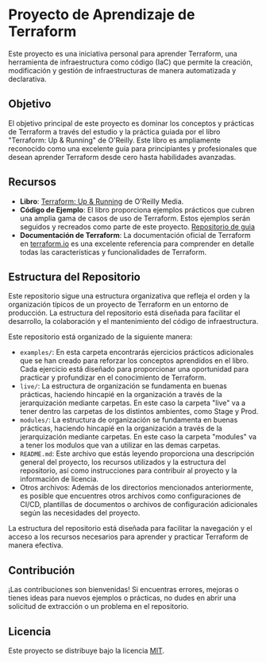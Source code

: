 # Proyecto de Aprendizaje de Terraform

Este proyecto es una iniciativa personal para aprender Terraform, una herramienta de infraestructura como código (IaC) que permite la creación, modificación y gestión de infraestructuras de manera automatizada y declarativa.

## Objetivo

El objetivo principal de este proyecto es dominar los conceptos y prácticas de Terraform a través del estudio y la práctica guiada por el libro "Terraform: Up & Running" de O'Reilly. Este libro es ampliamente reconocido como una excelente guía para principiantes y profesionales que desean aprender Terraform desde cero hasta habilidades avanzadas.

## Recursos

- **Libro**: [Terraform: Up & Running](https://www.terraformupandrunning.com/) de O'Reilly Media.
- **Código de Ejemplo**: El libro proporciona ejemplos prácticos que cubren una amplia gama de casos de uso de Terraform. Estos ejemplos serán seguidos y recreados como parte de este proyecto. [Repositorio de guia](https://github.com/brikis98/terraform-up-and-running-code)
- **Documentación de Terraform**: La documentación oficial de Terraform en [terraform.io](https://www.terraform.io/docs/index.html) es una excelente referencia para comprender en detalle todas las características y funcionalidades de Terraform.

## Estructura del Repositorio

Este repositorio sigue una estructura organizativa que refleja el orden y la organización típicos de un proyecto de Terraform en un entorno de producción. La estructura del repositorio está diseñada para facilitar el desarrollo, la colaboración y el mantenimiento del código de infraestructura.

Este repositorio está organizado de la siguiente manera:

- `examples/`: En esta carpeta encontrarás ejercicios prácticos adicionales que se han creado para reforzar los conceptos aprendidos en el libro. Cada ejercicio está diseñado para proporcionar una oportunidad para practicar y profundizar en el conocimiento de Terraform.
- `live/`: La estructura de organización se fundamenta en buenas prácticas, haciendo hincapié en la organización a través de la jerarquización mediante carpetas. En este caso la carpeta "live" va a tener dentro las carpetas de los distintos ambientes, como Stage y Prod. 
- `modules/`: La estructura de organización se fundamenta en buenas prácticas, haciendo hincapié en la organización a través de la jerarquización mediante carpetas. En este caso la carpeta "modules" va a tener los modulos que van a utilizar en las demas carpetas.
- `README.md`: Este archivo que estás leyendo proporciona una descripción general del proyecto, los recursos utilizados y la estructura del repositorio, así como instrucciones para contribuir al proyecto y la información de licencia.
- Otros archivos: Además de los directorios mencionados anteriormente, es posible que encuentres otros archivos como configuraciones de CI/CD, plantillas de documentos o archivos de configuración adicionales según las necesidades del proyecto.

La estructura del repositorio está diseñada para facilitar la navegación y el acceso a los recursos necesarios para aprender y practicar Terraform de manera efectiva.


## Contribución

¡Las contribuciones son bienvenidas! Si encuentras errores, mejoras o tienes ideas para nuevos ejemplos o prácticas, no dudes en abrir una solicitud de extracción o un problema en el repositorio.

## Licencia

Este proyecto se distribuye bajo la licencia [MIT](LICENSE).


